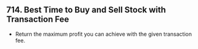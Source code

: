 ## 714. Best Time to Buy and Sell Stock with Transaction Fee

-   Return the maximum profit you can achieve with the given transaction fee.
